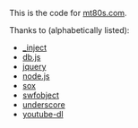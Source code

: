This is the code for [mt80s.com](http://mt80s.com).

Thanks to (alphabetically listed):

 * [_inject](https://github.com/kristopolous/_inject)
 * [db.js](https://github.com/kristopolous/db.js)
 * [jquery](http://jquery.com/)
 * [node.js](http://nodejs.org/)
 * [sox](http://sox.sourceforge.net/)
 * [swfobject](http://code.google.com/p/swfobject/)
 * [underscore](https://github.com/documentcloud/underscore)
 * [youtube-dl](https://github.com/rg3/youtube-dl)
